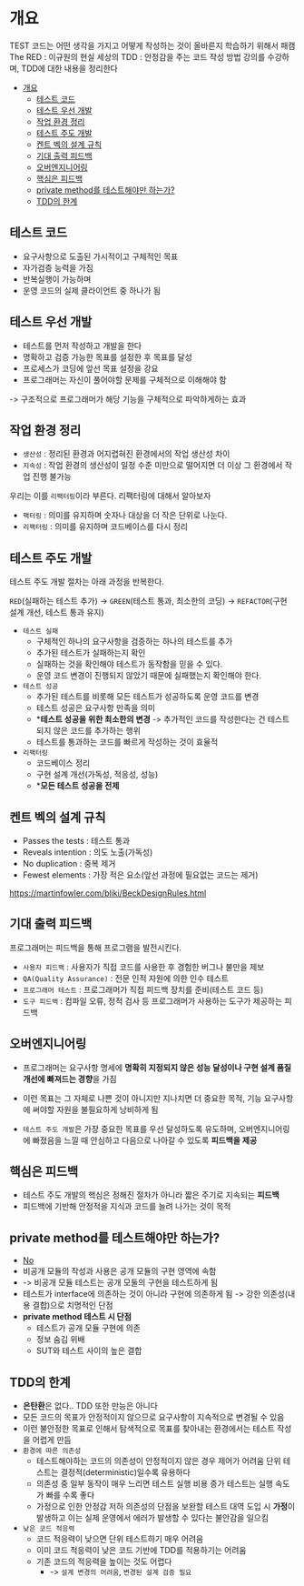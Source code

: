 # 개요

TEST 코드는 어떤 생각을 가지고 어떻게 작성하는 것이 올바른지 학습하기 위해서
패캠 The RED : 이규원의 현실 세상의 TDD : 안정감을 주는 코드 작성 방법 강의를 수강하며,
TDD에 대한 내용을 정리한다

- [개요](#개요)
  - [테스트 코드](#테스트-코드)
  - [테스트 우선 개발](#테스트-우선-개발)
  - [작업 환경 정리](#작업-환경-정리)
  - [테스트 주도 개발](#테스트-주도-개발)
  - [켄트 벡의 설계 규칙](#켄트-벡의-설계-규칙)
  - [기대 출력 피드백](#기대-출력-피드백)
  - [오버엔지니어링](#오버엔지니어링)
  - [핵심은 피드백](#핵심은-피드백)
  - [private method를 테스트해야만 하는가?](#private-method를-테스트해야만-하는가)
  - [TDD의 한계](#tdd의-한계)

## 테스트 코드

- 요구사항으로 도출된 가시적이고 구체적인 목표
- 자가검증 능력을 가짐
- 반복실행이 가능하며
- 운영 코드의 실제 클라이언트 중 하나가 됨

## 테스트 우선 개발

- 테스트를 먼저 작성하고 개발을 한다
- 명확하고 검증 가능한 목표를 설정한 후 목표를 달성
- 프로세스가 코딩에 앞선 목표 설정을 강요
- 프로그래머는 자신이 풀어야할 문제를 구체적으로 이해해야 함

-> 구조적으로 프로그래머가 해당 기능을 구체적으로 파악하게하는 효과

## 작업 환경 정리

- `생산성` : 정리된 환경과 어지렵혀진 환경에서의 작업 생산성 차이
- `지속성` : 작업 환경의 생산성이 일정 수준 미만으로 떨어지면 더 이상 그 환경에서 작업 진행 불가능

우리는 이를 `리팩터링`이라 부른다. 리팩터링에 대해서 알아보자

- `팩터링` : 의미를 유지하며 숫자나 대상을 더 작은 단위로 나눈다.
- `리팩터링` : 의미를 유지하며 코드베이스를 다시 정리

## 테스트 주도 개발

테스트 주도 개발 절차는 아래 과정을 반복한다.

`RED`(실패하는 테스트 추가) -> `GREEN`(테스트 통과, 최소한의 코딩) -> `REFACTOR`(구현 설계 개선, 테스트 통과 유지)

- `테스트 실패`
  - 구체적인 하나의 요구사항을 검증하는 하나의 테스트를 추가 
  - 추가된 테스트가 실패하는지 확인
  - 실패하는 것을 확인해야 테스트가 동작함을 믿을 수 있다.
  - 운영 코드 변경이 진행되지 않았기 때문에 실패했는지 확인해야 한다.
- `테스트 성공`
  - 추가된 테스트를 비롯해 모든 테스트가 성공하도록 운영 코드를 변경
  - 테스트 성공은 요구사항 만족을 의미
  - ***테스트 성공을 위한 최소한의 변경** -> 추가적인 코드를 작성한다는 건 테스트되지 않은 코드를 추가하는 행위
  - 테스트를 통과하는 코드를 빠르게 작성하는 것이 효율적
- `리팩터링`
  - 코드베이스 정리
  - 구현 설계 개선(가독성, 적응성, 성능)
  - ***모든 테스트 성공을 전제**

## 켄트 벡의 설계 규칙

- Passes the tests : 테스트 통과
- Reveals intention : 의도 노출(가독성)
- No duplication : 중복 제거
- Fewest elements : 가장 적은 요소(앞선 과정에 필요없는 코드는 제거)

https://martinfowler.com/bliki/BeckDesignRules.html

## 기대 출력 피드백

프로그래머는 피드백을 통해 프로그램을 발전시킨다.

- `사용자 피드백` : 사용자가 직접 코드를 사용한 후 경험한 버그나 불만을 제보
- `QA(Quality Assurance)` : 전문 인적 자원에 의한 인수 테스트
- `프로그래머 테스트` : 프로그래머가 직접 피드백 장치를 준비(테스트 코드 등)
- `도구 피드백` : 컴파일 오류, 정적 검사 등 프로그래머가 사용하는 도구가 제공하는 피드백

## 오버엔지니어링

- 프로그래머는 요구사항 명세에 **명확히 지정되지 않은 성능 달성이나 구현 설계 품질 개선에 빠져드는 경향**을 가짐
- 이런 목표는 그 자체로 나쁜 것이 아니지만 지나치면 더 중요한 목적, 기능 요구사항에 써야할 자원을 불필요하게 낭비하게 됨

- `테스트 주도 개발`은 가장 중요한 목표를 우선 달성하도록 유도하며, 오버엔지니어링에 빠졌음을 느낄 때 안심하고 다음으로 나아갈 수 있도록 **피드백을 제공**

## 핵심은 피드백

- 테스트 주도 개발의 핵심은 정해진 절차가 아니라 짧은 주기로 지속되는 **피드백**
- 피드백에 기반해 안정적을 지식과 코드를 늘려 나가는 것이 목적

## private method를 테스트해야만 하는가?

- [No](http://shoulditestprivatemethods.com/)
- 비공개 모듈의 작성과 사용은 공개 모듈의 구현 영역에 속함
- -> 비공개 모듈 테스트는 공개 모둘의 구현을 테스트하게 됨
- 테스트가 interface에 의존하는 것이 아니라 구현에 의존하게 됨 -> 강한 의존성(내용 결합)으로 치명적인 단점
- **private method 테스트 시 단점**
  - 테스트가 공개 모듈 구현에 의존
  - 정보 숨김 위배
  - SUT와 테스트 사이의 높은 결합

## TDD의 한계

- **은탄환**은 없다.. TDD 또한 만능은 아니다
- 모든 코드의 목표가 안정적이지 않으므로 요구사항이 지속적으로 변경될 수 있음
- 이런 불안정한 목표로 인해서 탐색적으로 목표를 찾아내는 환경에서는 테스트 작성을 어렵게 만듬
- `환경에 따른 의존성`
  - 테스트해야하는 코드의 의존성이 안정적이지 않은 경우 제어가 어려움
  단위 테스트는 결정적(deterministic)일수록 유용하다
  - 의존성 중 일부 동작이 매우 느리면 테스트 실행 비용 증가
  테스트는 실행 속도가 빠를 수록 좋다
  - 가정으로 인한 안정감 저하
  의존성의 단점을 보완할 테스트 대역 도입 시 **가정**이 발생하고 이는 실제 운영에서 에러가 발생할 수 있다는 불안감을 일으킴
- `낮은 코드 적응력`
  - 코드 적응력이 낮으면 단위 테스트하기 매우 어려움
  - 이미 코드 적응력이 낮은 코드 기반에 TDD를 적용하기는 어려움
  - 기존 코드의 적응력을 높이는 것도 어렵다
    - -> `설계 변경의 어려움`, `변경된 설계 검증 필요`